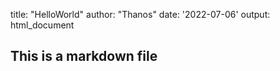 
title: "HelloWorld"
author: "Thanos"
date: '2022-07-06'
output: html_document

## This is a markdown file
